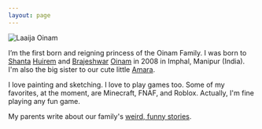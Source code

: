 ```yaml
---
layout: page
---
```


<img class="large" src="https://cdn.oinam.com/img/oinam/laaija-year-0-2008.jpg" alt="Laaija Oinam" loading="lazy">

I’m the first born and reigning princess of the Oinam Family. I was born to [Shanta](https://shanta.oinam.com) [Huirem](https://huirem.com) and [Brajeshwar](https://brajeshwar.com) [Oinam](https://oinam.com) in 2008 in Imphal, Manipur (India). I'm also the big sister to our cute little [Amara](https://amara.site/).

I love painting and sketching. I love to play games too. Some of my favorites, at the moment, are Minecraft, FNAF, and Roblox. Actually, I'm fine playing any fun game.

My parents write about our family's [weird, funny stories](https://stories.oinam.com).